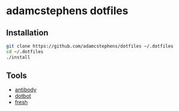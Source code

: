 # adamcstephens dotfiles

## Installation

``` sh
git clone https://github.com/adamcstephens/dotfiles ~/.dotfiles
cd ~/.dotfiles
./install
```

## Tools

* [antibody](https://getantibody.github.io/)
* [dotbot](https://github.com/anishathalye/dotbot)
* [fresh](https://github.com/freshshell/fresh)
